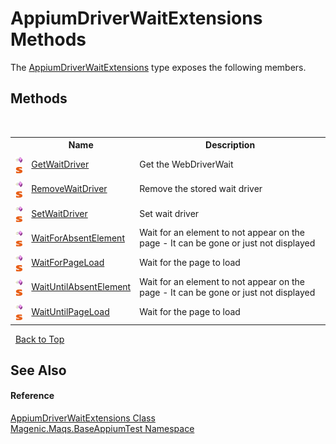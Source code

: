 # AppiumDriverWaitExtensions Methods
 

The <a href="#/MAQS_5/Appium_AUTOGENERATED/AppiumDriverWaitExtensions_Class">AppiumDriverWaitExtensions</a> type exposes the following members.


## Methods
&nbsp;<table><tr><th></th><th>Name</th><th>Description</th></tr><tr><td>![Public method](media/pubmethod.gif "Public method")![Static member](media/static.gif "Static member")</td><td><a href="#/MAQS_5/Appium_AUTOGENERATED/AppiumDriverWaitExtensions-GetWaitDriver_Method">GetWaitDriver</a></td><td>
Get the WebDriverWait</td></tr><tr><td>![Public method](media/pubmethod.gif "Public method")![Static member](media/static.gif "Static member")</td><td><a href="#/MAQS_5/Appium_AUTOGENERATED/AppiumDriverWaitExtensions-RemoveWaitDriver_Method">RemoveWaitDriver</a></td><td>
Remove the stored wait driver</td></tr><tr><td>![Public method](media/pubmethod.gif "Public method")![Static member](media/static.gif "Static member")</td><td><a href="#/MAQS_5/Appium_AUTOGENERATED/AppiumDriverWaitExtensions-SetWaitDriver_Method">SetWaitDriver</a></td><td>
Set wait driver</td></tr><tr><td>![Public method](media/pubmethod.gif "Public method")![Static member](media/static.gif "Static member")</td><td><a href="#/MAQS_5/Appium_AUTOGENERATED/AppiumDriverWaitExtensions-WaitForAbsentElement_Method">WaitForAbsentElement</a></td><td>
Wait for an element to not appear on the page - It can be gone or just not displayed</td></tr><tr><td>![Public method](media/pubmethod.gif "Public method")![Static member](media/static.gif "Static member")</td><td><a href="#/MAQS_5/Appium_AUTOGENERATED/AppiumDriverWaitExtensions-WaitForPageLoad_Method">WaitForPageLoad</a></td><td>
Wait for the page to load</td></tr><tr><td>![Public method](media/pubmethod.gif "Public method")![Static member](media/static.gif "Static member")</td><td><a href="#/MAQS_5/Appium_AUTOGENERATED/AppiumDriverWaitExtensions-WaitUntilAbsentElement_Method">WaitUntilAbsentElement</a></td><td>
Wait for an element to not appear on the page - It can be gone or just not displayed</td></tr><tr><td>![Public method](media/pubmethod.gif "Public method")![Static member](media/static.gif "Static member")</td><td><a href="#/MAQS_5/Appium_AUTOGENERATED/AppiumDriverWaitExtensions-WaitUntilPageLoad_Method">WaitUntilPageLoad</a></td><td>
Wait for the page to load</td></tr></table>&nbsp;
<a href="#appiumdriverwaitextensions-methods">Back to Top</a>

## See Also


#### Reference
<a href="#/MAQS_5/Appium_AUTOGENERATED/AppiumDriverWaitExtensions_Class">AppiumDriverWaitExtensions Class</a><br /><a href="#/MAQS_5/Appium_AUTOGENERATED/Magenic-Maqs-BaseAppiumTest_Namespace">Magenic.Maqs.BaseAppiumTest Namespace</a><br />